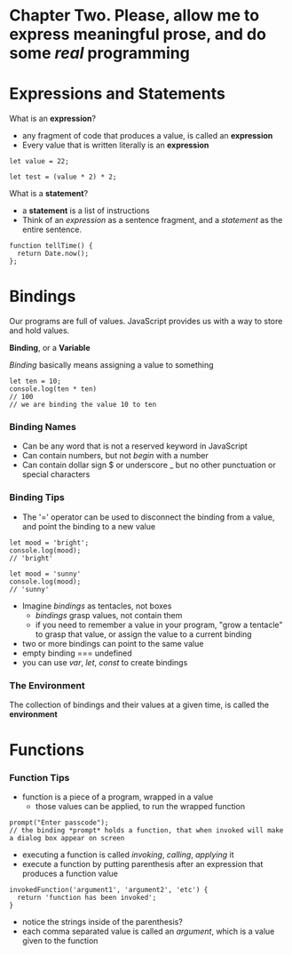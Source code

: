 # Chapter Two. Please, allow me to express meaningful prose, and do some *real* programming


# Expressions and Statements

What is an **expression**?
- any fragment of code that produces a value, is called an **expression**
- Every value that is written literally is an **expression**
```
let value = 22;

let test = (value * 2) * 2;
```

What is a **statement**?
- a **statement** is a list of instructions
- Think of an *expression* as a sentence fragment, and a *statement* as the entire sentence.
```
function tellTime() {
  return Date.now();
};
```


# Bindings

Our programs are full of values. JavaScript provides us with a way to store and hold values. 

**Binding**, or a **Variable**

*Binding* basically means assigning a value to something
```
let ten = 10;
console.log(ten * ten)
// 100
// we are binding the value 10 to ten
```

### Binding Names
- Can be any word that is not a reserved keyword in JavaScript
- Can contain numbers, but not *begin* with a number
- Can contain dollar sign $ or underscore _ but no other punctuation or special characters

### Binding Tips
- The '=' operator can be used to disconnect the binding from a value, and point the binding to a new value
```
let mood = 'bright';
console.log(mood);
// 'bright'

let mood = 'sunny'
console.log(mood);
// 'sunny'
```
- Imagine *bindings* as tentacles, not boxes
  - *bindings* grasp values, not contain them
  - if you need to remember a value in your program, "grow a tentacle" to grasp that value, or assign the value to a current binding
- two or more bindings can point to the same value
- empty binding === undefined
- you can use *var*, *let*, *const* to create bindings

### The Environment
The collection of bindings and their values at a given time, is called the **environment**


# Functions

### Function Tips
- function is a piece of a program, wrapped in a value
  - those values can be applied, to run the wrapped function
```
prompt("Enter passcode");
// the binding *prompt* holds a function, that when invoked will make a dialog box appear on screen
```
- executing a function is called *invoking*, *calling*, *applying* it
- execute a function by putting parenthesis after an expression that produces a function value
```
invokedFunction('argument1', 'argument2', 'etc') {
  return 'function has been invoked';
} 
```
  - notice the strings inside of the parenthesis?
  - each comma separated value is called an *argument*, which is a value given to the function
